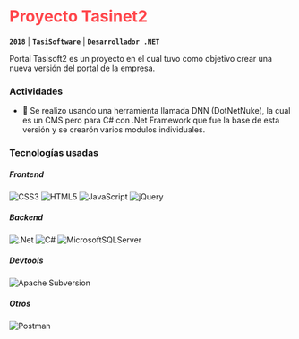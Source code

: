 # <font color="#FF474C">**Proyecto Tasinet2**</font>

**`2018`** |
**`TasiSoftware`** |
**`Desarrollador .NET`** 

Portal Tasisoft2 es un proyecto en el cual tuvo como objetivo crear una nueva versión del portal de la empresa.

### Actividades

- 📝 Se realizo usando una herramienta llamada DNN (DotNetNuke), la cual es un CMS pero para C# con .Net Framework que fue la base de esta versión y se crearón varios modulos individuales.

### Tecnologías usadas

##### **Frontend**
![CSS3](https://img.shields.io/badge/css3-%231572B6.svg?style=for-the-badge&logo=css3&logoColor=white)
![HTML5](https://img.shields.io/badge/html5-%23E34F26.svg?style=for-the-badge&logo=html5&logoColor=white)
![JavaScript](https://img.shields.io/badge/javascript-%23323330.svg?style=for-the-badge&logo=javascript&logoColor=%23F7DF1E)
![jQuery](https://img.shields.io/badge/jquery-%230769AD.svg?style=for-the-badge&logo=jquery&logoColor=white)

##### **Backend**
![.Net](https://img.shields.io/badge/.NET-5C2D91?style=for-the-badge&logo=.net&logoColor=white)
![C#](https://img.shields.io/badge/c%23-%23239120.svg?style=for-the-badge&logo=c-sharp&logoColor=white)
![MicrosoftSQLServer](https://img.shields.io/badge/Microsoft%20SQL%20Server-CC2927?style=for-the-badge&logo=microsoft%20sql%20server&logoColor=white)

##### **Devtools**
![Apache Subversion](https://img.shields.io/badge/subversion-%23809CC9.svg?style=for-the-badge&logo=subversion&logoColor=white)

##### **Otros**
![Postman](https://img.shields.io/badge/Postman-FF6C37?style=for-the-badge&logo=postman&logoColor=white)
